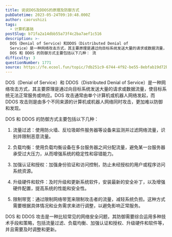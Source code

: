 ```yaml
---
title: 说说DOS及DDOS的原理及防御方式
pubDatetime: 2023-05-24T09:10:48.000Z
author: caorushizi
tags:
  - 计算机基础
postSlug: b71fa2a14dbb55a73f4c2ba7aef1c516
description: >-
  DOS（Denial of Service）和DDOS（Distributed Denial of
  Service）是一种网络攻击方式，其主要原理是通过向目标系统发送大量的请求或数据流量，使目标系统无法正常服务或响应。DOS攻击通常由单个计算机或机器人网络发起，而DDOS攻击则是由多个不同来源的计算机或机器人网络同时攻击，更加难以防御和发现。
  DOS 和 DDOS 的防御方式主要包括以下几种： 流
difficulty: 3
questionNumber: 1771
source: https://fe.ecool.fun/topic/7db251c9-6744-4f92-be55-8ebfab19d72b
---
```


DOS（Denial of Service）和 DDOS（Distributed Denial of Service）是一种网络攻击方式，其主要原理是通过向目标系统发送大量的请求或数据流量，使目标系统无法正常服务或响应。DOS 攻击通常由单个计算机或机器人网络发起，而 DDOS 攻击则是由多个不同来源的计算机或机器人网络同时攻击，更加难以防御和发现。

DOS 和 DDOS 的防御方式主要包括以下几种：

1. 流量过滤：使用防火墙、反垃圾邮件服务器等设备来监测并过滤网络流量，识别并限制恶意流量。

2. 负载均衡：使用负载均衡设备在多台服务器之间分配流量，避免某一台服务器承受过大压力，从而增强系统的稳定性和容错能力。

3. 加强认证和授权：加强身份验证和访问控制，防止未经授权的用户或程序访问系统资源。

4. 升级硬件和软件：及时升级和更新系统软件，安装最新的安全补丁，以及增强硬件配置，提高系统的性能和安全性。

5. 限制带宽：通过限制网络带宽来限制攻击者的流量，减轻系统负担。这种方式需要根据具体情况和业务需求来进行调整，以避免影响正常服务。

DOS 和 DDOS 攻击是一种比较常见的网络安全问题，其防御需要综合运用多种技术手段和策略，包括流量过滤、负载均衡、加强认证和授权、升级硬件和软件等，并且需要及时调整和更新。

